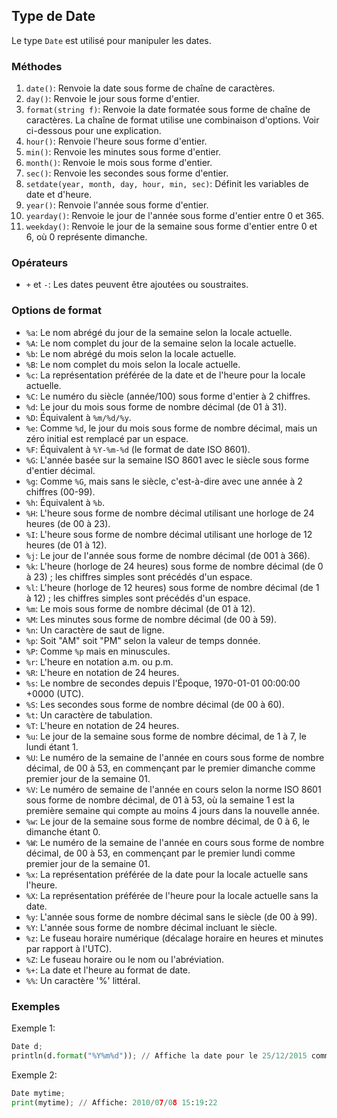 ## Type de Date

Le type `Date` est utilisé pour manipuler les dates.

### Méthodes

1. `date()`: Renvoie la date sous forme de chaîne de caractères.
2. `day()`: Renvoie le jour sous forme d'entier.
3. `format(string f)`: Renvoie la date formatée sous forme de chaîne de caractères. La chaîne de format utilise une combinaison d'options. Voir ci-dessous pour une explication.
4. `hour()`: Renvoie l'heure sous forme d'entier.
5. `min()`: Renvoie les minutes sous forme d'entier.
6. `month()`: Renvoie le mois sous forme d'entier.
7. `sec()`: Renvoie les secondes sous forme d'entier.
8. `setdate(year, month, day, hour, min, sec)`: Définit les variables de date et d'heure.
9. `year()`: Renvoie l'année sous forme d'entier.
10. `yearday()`: Renvoie le jour de l'année sous forme d'entier entre 0 et 365.
11. `weekday()`: Renvoie le jour de la semaine sous forme d'entier entre 0 et 6, où 0 représente dimanche.

### Opérateurs

- `+` et `-`: Les dates peuvent être ajoutées ou soustraites.

### Options de format

- `%a`: Le nom abrégé du jour de la semaine selon la locale actuelle.
- `%A`: Le nom complet du jour de la semaine selon la locale actuelle.
- `%b`: Le nom abrégé du mois selon la locale actuelle.
- `%B`: Le nom complet du mois selon la locale actuelle.
- `%c`: La représentation préférée de la date et de l'heure pour la locale actuelle.
- `%C`: Le numéro du siècle (année/100) sous forme d'entier à 2 chiffres.
- `%d`: Le jour du mois sous forme de nombre décimal (de 01 à 31).
- `%D`: Équivalent à `%m/%d/%y`.
- `%e`: Comme `%d`, le jour du mois sous forme de nombre décimal, mais un zéro initial est remplacé par un espace.
- `%F`: Équivalent à `%Y-%m-%d` (le format de date ISO 8601).
- `%G`: L'année basée sur la semaine ISO 8601 avec le siècle sous forme d'entier décimal.
- `%g`: Comme `%G`, mais sans le siècle, c'est-à-dire avec une année à 2 chiffres (00-99).
- `%h`: Équivalent à `%b`.
- `%H`: L'heure sous forme de nombre décimal utilisant une horloge de 24 heures (de 00 à 23).
- `%I`: L'heure sous forme de nombre décimal utilisant une horloge de 12 heures (de 01 à 12).
- `%j`: Le jour de l'année sous forme de nombre décimal (de 001 à 366).
- `%k`: L'heure (horloge de 24 heures) sous forme de nombre décimal (de 0 à 23) ; les chiffres simples sont précédés d'un espace.
- `%l`: L'heure (horloge de 12 heures) sous forme de nombre décimal (de 1 à 12) ; les chiffres simples sont précédés d'un espace.
- `%m`: Le mois sous forme de nombre décimal (de 01 à 12).
- `%M`: Les minutes sous forme de nombre décimal (de 00 à 59).
- `%n`: Un caractère de saut de ligne.
- `%p`: Soit "AM" soit "PM" selon la valeur de temps donnée.
- `%P`: Comme `%p` mais en minuscules.
- `%r`: L'heure en notation a.m. ou p.m.
- `%R`: L'heure en notation de 24 heures.
- `%s`: Le nombre de secondes depuis l'Époque, 1970-01-01 00:00:00 +0000 (UTC).
- `%S`: Les secondes sous forme de nombre décimal (de 00 à 60).
- `%t`: Un caractère de tabulation.
- `%T`: L'heure en notation de 24 heures.
- `%u`: Le jour de la semaine sous forme de nombre décimal, de 1 à 7, le lundi étant 1.
- `%U`: Le numéro de la semaine de l'année en cours sous forme de nombre décimal, de 00 à 53, en commençant par le premier dimanche comme premier jour de la semaine 01.
- `%V`: Le numéro de semaine de l'année en cours selon la norme ISO 8601 sous forme de nombre décimal, de 01 à 53, où la semaine 1 est la première semaine qui compte au moins 4 jours dans la nouvelle année.
- `%w`: Le jour de la semaine sous forme de nombre décimal, de 0 à 6, le dimanche étant 0.
- `%W`: Le numéro de la semaine de l'année en cours sous forme de nombre décimal, de 00 à 53, en commençant par le premier lundi comme premier jour de la semaine 01.
- `%x`: La représentation préférée de la date pour la locale actuelle sans l'heure.
- `%X`: La représentation préférée de l'heure pour la locale actuelle sans la date.
- `%y`: L'année sous forme de nombre décimal sans le siècle (de 00 à 99).
- `%Y`: L'année sous forme de nombre décimal incluant le siècle.
- `%z`: Le fuseau horaire numérique (décalage horaire en heures et minutes par rapport à l'UTC).
- `%Z`: Le fuseau horaire ou le nom ou l'abréviation.
- `%+`: La date et l'heure au format de date.
- `%%`: Un caractère '%' littéral.

### Exemples

Exemple 1:

```python
Date d;
println(d.format("%Y%m%d")); // Affiche la date pour le 25/12/2015 comme 20151225
```

Exemple 2:

```python
Date mytime;
print(mytime); // Affiche: 2010/07/08 15:19:22
```